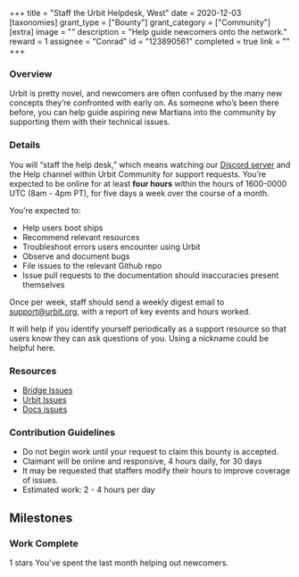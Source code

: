 +++
title = "Staff the Urbit Helpdesk, West"
date = 2020-12-03
[taxonomies]
grant_type = ["Bounty"]
grant_category = ["Community"]
[extra]
image = ""
description = "Help guide newcomers onto the network."
reward = 1
assignee = "Conrad"
id = "123890561"
completed = true
link = ""
+++

### Overview

Urbit is pretty novel, and newcomers are often confused by the many new concepts they’re confronted with early on. As someone who’s been there before, you can help guide aspiring new Martians into the community by supporting them with their technical issues.

### Details

You will “staff the help desk,” which means watching our [Discord server](https://discord.gg/Mae2bk7) and the Help channel within Urbit Community for support requests. You’re expected to be online for at least **four hours** within the hours of 1600-0000 UTC (8am - 4pm PT), for five days a week over the course of a month.

You’re expected to:

- Help users boot ships
- Recommend relevant resources
- Troubleshoot errors users encounter using Urbit
- Observe and document bugs
- File issues to the relevant Github repo
- Issue pull requests to the documentation should inaccuracies present themselves

Once per week, staff should send a weekly digest email to support@urbit.org, with a report of key events and hours worked.

It will help if you identify yourself periodically as a support resource so that users know they can ask questions of you. Using a nickname could be helpful here.

### Resources

- [Bridge Issues](https://github.com/urbit/bridge/issues)
- [Urbit Issues](https://github.com/urbit/urbit/issues)
- [Docs issues](https://github.com/urbit/docs)

### Contribution Guidelines

- Do not begin work until your request to claim this bounty is accepted.
- Claimant will be online and responsive, 4 hours daily, for 30 days
- It may be requested that staffers modify their hours to improve coverage of issues.
- Estimated work: 2 - 4 hours per day

## Milestones

### Work Complete

1 stars
You've spent the last month helping out newcomers.
